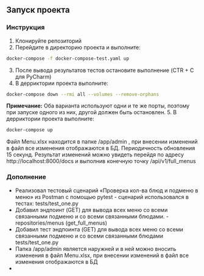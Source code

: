 ## Запуск проекта
### Инструкция
1. Клонируйте репозиторий
2. Перейдите в директорию проекта и выполните:
```bash
docker-compose -f docker-compose-test.yaml up
```
3. После вывода результатов тестов остановите выполнение (CTR + C для PyCharm)
4. В дерриктории проекта выполните:
```bash
docker-compose down --rmi all --volumes --remove-orphans
```
**Примечание:** Оба варианта используют одни и те же порты, поэтому при запуске одного из них, другой должен быть остановлен.
5. В дерриктории проекта выполните:
```bash
docker-compose up
```
Файл Menu.xlsx находится в папке /app/admin , при внесении изменений в файл все изменения отображаются в БД. Периодичность обновления 15 секунд.
Результат изменений можно увидеть перейдя по адресу http://localhost:8000/docs и выполнив конечную точку /api/v1/full_menus

### Дополнение
* Реализовал тестовый сценарий «Проверка кол-ва блюд и подменю в меню» из Postman с помощью pytest -
сценарий использовался в тестах: tests/test_one.py
* Добавил эндпоинт (GET) для вывода всех меню со всеми связанными подменю и со всеми связанными блюдами. - repositories/menus (get_full_menus)
* Добавил тест эндпоинта (GET) для вывода всех меню со всеми связанными подменю и со всеми связанными блюдами tests/test_one.py
* Папка /app/admin является наружней и в ней можно вносить изменения в файл Menu.xlsx, при внесении изменений в файл все изменения отображаются в БД
* 
